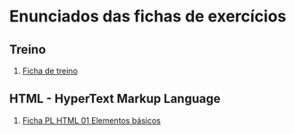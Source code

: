 # Enunciados das fichas de exercícios

## Treino
1. [Ficha de treino](/Ficha-PL-0-Treino/instructions.md)


## HTML - HyperText Markup Language
1. [Ficha PL HTML 01 Elementos básicos](/Ficha-PL-1HTML-01-Elementos-basicos/instructions.md)
